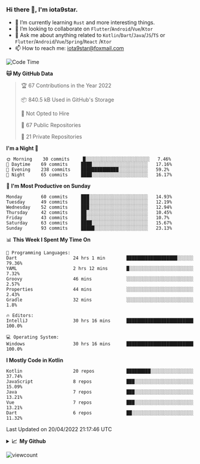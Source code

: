 ### Hi there 👋, I'm iota9star.

- 🌱 I’m currently learning `Rust` and more interesting things.
- 👯 I’m looking to collaborate on `Flutter`/`Android`/`Vue`/`Ktor`
- 💬 Ask me about anything related to `Kotlin`/`Dart`/`Java`/`JS`/`TS` or `Flutter`/`Android`/`Vue`/`Spring`/`React`
  /`Ktor`
- 📫 How to reach me: [iota9star@foxmail.com](iota9star@foxmail.com)



<!--START_SECTION:waka-->
![Code Time](http://img.shields.io/badge/Code%20Time-2%2C759%20hrs%2045%20mins-blue)

**🐱 My GitHub Data** 

> 🏆 67 Contributions in the Year 2022
 > 
> 📦 840.5 kB Used in GitHub's Storage 
 > 
> 🚫 Not Opted to Hire
 > 
> 📜 67 Public Repositories 
 > 
> 🔑 21 Private Repositories  
 > 
**I'm a Night 🦉** 

```text
🌞 Morning    30 commits     █░░░░░░░░░░░░░░░░░░░░░░░░   7.46% 
🌆 Daytime    69 commits     ████░░░░░░░░░░░░░░░░░░░░░   17.16% 
🌃 Evening    238 commits    ██████████████░░░░░░░░░░░   59.2% 
🌙 Night      65 commits     ████░░░░░░░░░░░░░░░░░░░░░   16.17%

```
📅 **I'm Most Productive on Sunday** 

```text
Monday       60 commits     ███░░░░░░░░░░░░░░░░░░░░░░   14.93% 
Tuesday      49 commits     ███░░░░░░░░░░░░░░░░░░░░░░   12.19% 
Wednesday    52 commits     ███░░░░░░░░░░░░░░░░░░░░░░   12.94% 
Thursday     42 commits     ██░░░░░░░░░░░░░░░░░░░░░░░   10.45% 
Friday       43 commits     ██░░░░░░░░░░░░░░░░░░░░░░░   10.7% 
Saturday     63 commits     ████░░░░░░░░░░░░░░░░░░░░░   15.67% 
Sunday       93 commits     █████░░░░░░░░░░░░░░░░░░░░   23.13%

```


📊 **This Week I Spent My Time On** 

```text
💬 Programming Languages: 
Dart                     24 hrs 1 min        ███████████████████░░░░░░   79.36% 
YAML                     2 hrs 12 mins       █░░░░░░░░░░░░░░░░░░░░░░░░   7.32% 
Groovy                   46 mins             ░░░░░░░░░░░░░░░░░░░░░░░░░   2.57% 
Properties               44 mins             ░░░░░░░░░░░░░░░░░░░░░░░░░   2.43% 
Gradle                   32 mins             ░░░░░░░░░░░░░░░░░░░░░░░░░   1.8%

🔥 Editors: 
IntelliJ                 30 hrs 16 mins      █████████████████████████   100.0%

💻 Operating System: 
Windows                  30 hrs 16 mins      █████████████████████████   100.0%

```

**I Mostly Code in Kotlin** 

```text
Kotlin                   20 repos            █████████░░░░░░░░░░░░░░░░   37.74% 
JavaScript               8 repos             ███░░░░░░░░░░░░░░░░░░░░░░   15.09% 
Java                     7 repos             ███░░░░░░░░░░░░░░░░░░░░░░   13.21% 
Vue                      7 repos             ███░░░░░░░░░░░░░░░░░░░░░░   13.21% 
Dart                     6 repos             ██░░░░░░░░░░░░░░░░░░░░░░░   11.32%

```



 Last Updated on 20/04/2022 21:17:46 UTC
<!--END_SECTION:waka-->

<details>
  <summary><b>📈&nbsp;&nbsp;My Github</b></summary>
  <br>
  <img src='https://github-profile-trophy.vercel.app/?username=iota9star'>
  <img src='https://bad-apple-github-readme.vercel.app/api?show_bg=1&username=iota9star&hide_title=true'>
  <img src='http://cr-skills-chart-widget.azurewebsites.net/api/api?username=iota9star'>
</details>


![viewcount](https://count.getloli.com/get/@iota9star?theme=rule34)
